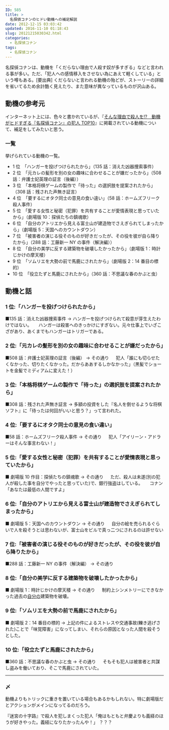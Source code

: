 ```yaml
---
ID: 585
title: >
  名探偵コナンのヒドい動機への補足解説
date: 2012-12-15 03:03:42
updated: 2016-11-10 01:18:43
slug: 20121215030342.html
categories:
  - 名探偵コナン
tags:
  - 名探偵コナン
---
```


名探偵コナンは、動機を「くだらない理由で人殺す奴が多すぎる」などと言われる事が多い。ただ、「犯人への感情移入をさせない為にあえて軽くしている」という噂もある。[要出典]
くだらないと言われる動機の殆どが、ストーリーの詳細を省いてるため余計酷く見えたり、また意味が異なっているものが沢山ある。

<!--more-->

## 動機の参考元

インターネット上には、色々と書かれているが、『[そんな理由で殺人を!?　動機がヒドすぎる『名探偵コナン』の犯人 TOP10](http://getnews.jp/archives/102182)』に掲載されている動機について、補足をしてみたいと思う。

### 一覧

挙げられている動機の一覧。

- 1 位　「ハンガーを投げつけられたから」（135 話：消えた凶器捜索事件）
- 2 位　「元カレの髪形を別の女の趣味に合わせることが嫌だったから」（508 話：弁護士妃英理の証言（後編））
- 3 位　「本格将棋ゲームの製作で「待った」の選択肢を提案されたから」（308 話：残された声無き証言）
- 4 位　「要するにオタク同士の意見の食い違い」（58 話：ホームズフリーク殺人事件）
- 5 位　「愛する女性と秘密（犯罪）を共有することが愛情表現と思っていたから」（劇場版 10：探偵たちの鎮魂歌）
- 6 位　「自分のアトリエから見える富士山が建造物でさえぎられてしまったから」（劇場版 5：天国へのカウントダウン）
- 7 位　「被害者の演じる役そのものが好きだったが、その役を彼が自ら降りたから」（288 話：工藤新一 NY の事件（解決編））
- 8 位　「自分の美学に反する建築物を破壊したかったから」（劇場版 1：時計じかけの摩天楼）
- 9 位　「ソムリエを大勢の前で馬鹿にされたから」（劇場版 2：14 番目の標的）
- 10 位　「役立たずと馬鹿にされたから」（360 話：不思議な春のかぶと虫）

## 動機と話

### 1 位:「ハンガーを投げつけられたから」

■135 話：消えた凶器捜索事件
→ ハンガーを投げつけられて殺意が芽生えたわけではない。
　 ハンガーは殺害へのきっかけにすぎない。元々仕事上でいざこざがあり、あくまでもハンガーはトリガーである。

### 2 位:「元カレの髪形を別の女の趣味に合わせることが嫌だったから」

■508 話：弁護士妃英理の証言（後編）
→ その通り
　 犯人「誰にも切らせたくなかった、切りたくなかった。だからああするしかなかった」（黒髪でショートを金髪でミディアムに変えた！）

### 3 位:「本格将棋ゲームの製作で「待った」の選択肢を提案されたから」

■308 話：残された声無き証言
→ 多額の投資をした『名人を倒せるような将棋ソフト』に「待ったは何回がいいと思う？」って言われた。

### 4 位:「要するにオタク同士の意見の食い違い」

■58 話：ホームズフリーク殺人事件
→ その通り
　 犯人「アイリーン・アドラーはそんな事言わない！」

### 5 位:「愛する女性と秘密（犯罪）を共有することが愛情表現と思っていたから」

■ 劇場版 10 作目：探偵たちの鎮魂歌
→ その通り
　 ただ、殺人は未遂(別の犯人が殺した事を自分でやったと思っていた)で、銀行強盗はしている。
　 <span class="text-muted">コナン「あなたは最低の人間ですよ」</span>

### 6 位:「自分のアトリエから見える富士山が建造物でさえぎられてしまったから」

■ 劇場版 5：天国へのカウントダウン
→ その通り
　 自分の絵を売られるぐらいで人を殺そうとは思わないが、富士山をビルで真っ二つにされるのは許せない

### 7 位:「被害者の演じる役そのものが好きだったが、その役を彼が自ら降りたから」

■288 話：工藤新一 NY の事件（解決編）
→ その通り

### 8 位:「自分の美学に反する建築物を破壊したかったから」

■ 劇場版 1：時計じかけの摩天楼
→ その通り
　 制約上シンメトリーにできなかった過去の<u>自分の</u>建築物を破壊。

### 9 位:「ソムリエを大勢の前で馬鹿にされたから」

■ 劇場版 2：14 番目の標的
→ 上記の件によるストレスや交通事故(轢き逃げされた)ことで「味覚障害」になってしまい、それらの原因となった人間を殺そうとした。

### 10 位:「役立たずと馬鹿にされたから」

■360 話：不思議な春のかぶと虫
→ その通り
　 そもそも犯人は被害者と共謀し盗みを働いており、そこで馬鹿にされていた。

---

### 〆

動機よりもトリックに重きを置いている場合もあるかもしれない。特に劇場版だとアクションがメインになってるのだろう。

『迷宮の十字路』で殺人を犯しまくった犯人「俺はもともと弁慶よりも義経のほうが好きやった。義経になりたかったんや！」
？？？
